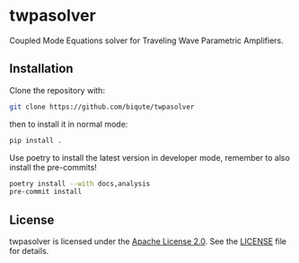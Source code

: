 # twpasolver
Coupled Mode Equations solver for Traveling Wave Parametric Amplifiers.

## Installation

Clone the repository with:

```bash
git clone https://github.com/biqute/twpasolver
```

then to install it in normal mode:

```bash
pip install .
```

Use poetry to install the latest version in developer mode, remember to also
install the pre-commits!

```bash
poetry install --with docs,analysis
pre-commit install
```

## License

twpasolver is licensed under the [Apache License 2.0](LICENSE). See the [LICENSE](LICENSE) file for details.

